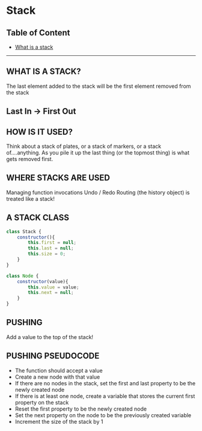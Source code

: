 # Stack
## Table of Content

- [What is a stack](#what-is-a-stack)


---


## WHAT IS A STACK?


The last element added to the stack will be the first element removed from the stack


## **Last In -> First Out**


## HOW IS IT USED?
Think about a stack of plates, or a stack of markers, or a stack of....anything.
As you pile it up the last thing (or the topmost thing) is what gets removed first.


## WHERE STACKS ARE USED
Managing function invocations
Undo / Redo
Routing (the history object) is treated like a stack!


## A STACK CLASS


```js
class Stack {
    constructor(){
        this.first = null;
        this.last = null;
        this.size = 0;
    }
}
```
```js
class Node {
    constructor(value){
        this.value = value;
        this.next = null;
    }
}
```

## **PUSHING**
Add a value to the top of the stack!

## **PUSHING PSEUDOCODE**
- The function should accept a value
- Create a new node with that value
- If there are no nodes in the stack, set the first and last property to be the newly created node 
- If there is at least one node, create a variable that stores the current first property on the stack
- Reset the first property to be the newly created node
- Set the next property on the node to be the previously created variable
- Increment the size of the stack by 1

```js

```
